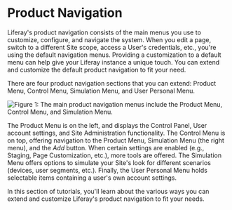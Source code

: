 # Product Navigation [](id=product-navigation)

Liferay's product navigation consists of the main menus you use to customize,
configure, and navigate the system. When you edit a page, switch to a different
Site scope, access a User's credentials, etc., you're using the default
navigation menus. Providing a customization to a default menu can help give your
Liferay instance a unique touch. You can extend and customize the default
product navigation to fit your need.

There are four product navigation sections that you can extend: Product Menu,
Control Menu, Simulation Menu, and User Personal Menu.

![Figure 1: The main product navigation menus include the Product Menu, Control Menu, and Simulation Menu.](../../images/product-navigation-summary.png)

The Product Menu is on the left, and displays the Control Panel, User account
settings, and Site Administration functionality. The Control Menu is on top,
offering navigation to the Product Menu, Simulation Menu (the right menu),
and the *Add* button. When certain settings are enabled (e.g., Staging, Page
Customization, etc.), more tools are offered. The Simulation Menu offers options
to simulate your Site's look for different scenarios (devices, user segments,
etc.). Finally, the User Personal Menu holds selectable items containing a
user's own account settings.

In this section of tutorials, you'll learn about the various ways you can extend
and customize Liferay's product navigation to fit your needs.
